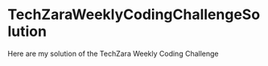 # TechZaraWeeklyCodingChallengeSolution
Here are my solution of the TechZara Weekly Coding Challenge
